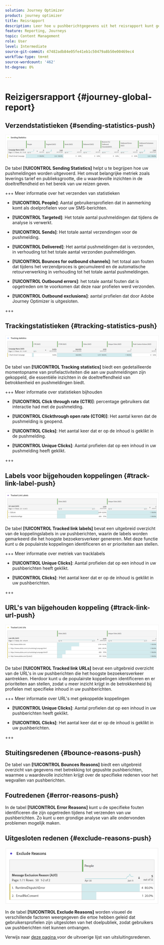 ```yaml
---
solution: Journey Optimizer
product: journey optimizer
title: Reisrapport
description: Leer hoe u pushberichtgegevens uit het reisrapport kunt gebruiken
feature: Reporting, Journeys
topic: Content Management
role: User
level: Intermediate
source-git-commit: 47482adb84e05fe41eb1c50479a8b50e00469ec4
workflow-type: tm+mt
source-wordcount: '462'
ht-degree: 0%

---
```


# Reizigersrapport {#journey-global-report}

## Verzendstatistieken {#sending-statistics-push}

![](assets/cja-campaign-push-sending-stat.png)

De tabel **[!UICONTROL Sending Statistics]** helpt u te begrijpen hoe uw pushmeldingen worden uitgevoerd. Het omvat belangrijke metriek zoals leverings tarief en publieksgrootte, die u waardevolle inzichten in de doeltreffendheid en het bereik van uw reizen geven.

+++ Meer informatie over het verzenden van statistieken

* **[!UICONTROL People]**: Aantal gebruikersprofielen dat in aanmerking komt als doelprofielen voor uw SMS-berichten.

* **[!UICONTROL Targeted]**: Het totale aantal pushmeldingen dat tijdens de analyse is verwerkt.

* **[!UICONTROL Sends]**: Het totale aantal verzendingen voor de pushmelding.

* **[!UICONTROL Delivered]**: Het aantal pushmeldingen dat is verzonden, in verhouding tot het totale aantal verzonden pushmeldingen.

* **[!UICONTROL Bounces for outbound channels]**: het totaal aan fouten dat tijdens het verzendproces is gecumuleerd en de automatische retourverwerking in verhouding tot het totale aantal pushmeldingen.

* **[!UICONTROL Outbound errors]**: het totale aantal fouten dat is opgetreden om te voorkomen dat deze naar profielen werd verzonden.

* **[!UICONTROL Outbound exclusions]**: aantal profielen dat door Adobe Journey Optimizer is uitgesloten.

+++

## Trackingstatistieken {#tracking-statistics-push}

![](assets/cja-campaign-push-track-stat.png)

De tabel van **[!UICONTROL Tracking statistics]** biedt een gedetailleerde momentopname van profielactiviteiten die aan uw pushmeldingen zijn gekoppeld, die essentiële inzichten in de doeltreffendheid van betrokkenheid en pushmeldingen biedt.

+++ Meer informatie over statistieken bijhouden

* **[!UICONTROL Click through rate (CTR)]**: percentage gebruikers dat interactie had met de pushmelding.

* **[!UICONTROL Clickthrough open rate (CTOR)]**: Het aantal keren dat de pushmelding is geopend.

* **[!UICONTROL Clicks]**: Het aantal keer dat er op de inhoud is geklikt in de pushmelding.

* **[!UICONTROL Unique Clicks]**: Aantal profielen dat op een inhoud in uw pushmelding heeft geklikt.

<!--
* **[!UICONTROL Push custom actions]**: 
-->
+++

## Labels voor bijgehouden koppelingen {#track-link-label-push}

![](assets/cja-campaign-push-link-labels.png)

De tabel **[!UICONTROL Tracked link labels]** bevat een uitgebreid overzicht van de koppelingslabels in uw pushberichten, waarin de labels worden gemarkeerd die het hoogste bezoekersverkeer genereren. Met deze functie kunt u de populairste koppelingen identificeren en er prioriteiten aan stellen.

+++ Meer informatie over metriek van tracklabels

* **[!UICONTROL Unique Clicks]**: Aantal profielen dat op een inhoud in uw pushberichten heeft geklikt.

* **[!UICONTROL Clicks]**: Het aantal keer dat er op de inhoud is geklikt in uw pushberichten.

+++

## URL&#39;s van bijgehouden koppeling {#track-link-url-push}

![](assets/cja-campaign-push-link-urls.png)

De tabel **[!UICONTROL Tracked link URLs]** bevat een uitgebreid overzicht van de URL&#39;s in uw pushberichten die het hoogste bezoekersverkeer aantrekken. Hierdoor kunt u de populairste koppelingen identificeren en er prioriteiten aan stellen, zodat u meer inzicht krijgt in de betrokkenheid bij profielen met specifieke inhoud in uw pushberichten.

+++ Meer informatie over URL&#39;s met gekoppelde koppelingen

* **[!UICONTROL Unique Clicks]**: Aantal profielen dat op een inhoud in uw pushberichten heeft geklikt.

* **[!UICONTROL Clicks]**: Het aantal keer dat er op de inhoud is geklikt in uw pushberichten.

+++

## Stuitingsredenen {#bounce-reasons-push}

De tabel van **[!UICONTROL Bounces Reasons]** biedt een uitgebreid overzicht van gegevens met betrekking tot gepushte pushberichten, waarmee u waardevolle inzichten krijgt over de specifieke redenen voor het wegvallen van pushberichten.

## Foutredenen {#error-reasons-push}

In de tabel **[!UICONTROL Error Reasons]** kunt u de specifieke fouten identificeren die zijn opgetreden tijdens het verzenden van uw pushberichten. Zo kunt u een grondige analyse van alle ondervonden problemen mogelijk maken.

## Uitgesloten redenen {#exclude-reasons-push}

![](assets/cja-campaign-push-excluded.png)

In de tabel **[!UICONTROL Exclude Reasons]** worden visueel de verschillende factoren weergegeven die ertoe hebben geleid dat gebruikersprofielen zijn uitgesloten van het doelpubliek, zodat gebruikers uw pushberichten niet kunnen ontvangen.

Verwijs naar [ deze pagina ](exclusion-list.md) voor de uitvoerige lijst van uitsluitingsredenen.
